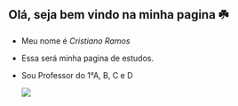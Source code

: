 ## Olá, seja bem vindo na minha pagina ☘️
- Meu nome é *Cristiano Ramos*
- Essa será minha pagina de estudos.
- Sou Professor do 1°A, B, C e D



  ![](https://media1.tenor.com/m/8fdj2qxv-pEAAAAC/robotic-process-automation-market-robotic-process-automation.gif)
